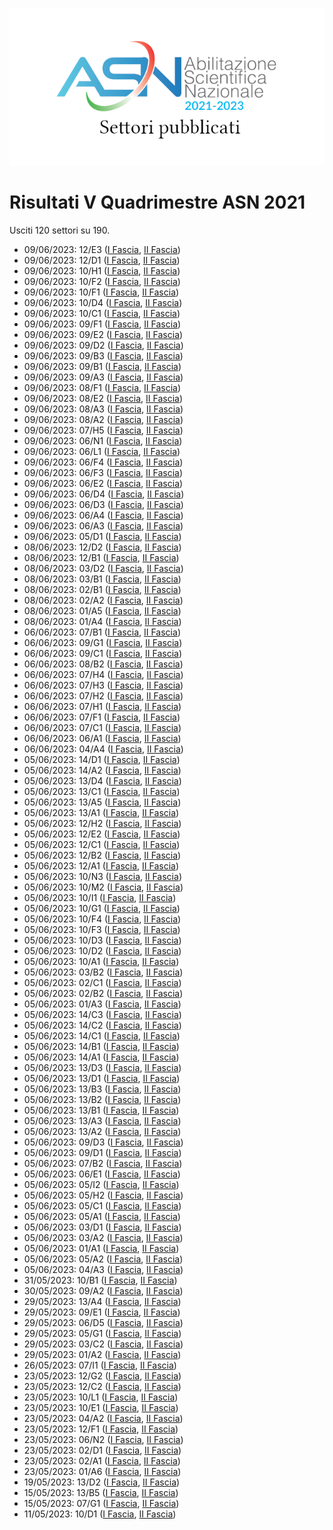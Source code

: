 ![logo](img/logo-2021.png)

# Risultati V Quadrimestre ASN 2021

Usciti 120 settori su 190.

- 09/06/2023: 12/E3 ([I Fascia](https://asn21.cineca.it/pubblico/miur/esito/12%252FE3/1/5), [II Fascia](https://asn21.cineca.it/pubblico/miur/esito/12%252FE3/2/5))
- 09/06/2023: 12/D1 ([I Fascia](https://asn21.cineca.it/pubblico/miur/esito/12%252FD1/1/5), [II Fascia](https://asn21.cineca.it/pubblico/miur/esito/12%252FD1/2/5))
- 09/06/2023: 10/H1 ([I Fascia](https://asn21.cineca.it/pubblico/miur/esito/10%252FH1/1/5), [II Fascia](https://asn21.cineca.it/pubblico/miur/esito/10%252FH1/2/5))
- 09/06/2023: 10/F2 ([I Fascia](https://asn21.cineca.it/pubblico/miur/esito/10%252FF2/1/5), [II Fascia](https://asn21.cineca.it/pubblico/miur/esito/10%252FF2/2/5))
- 09/06/2023: 10/F1 ([I Fascia](https://asn21.cineca.it/pubblico/miur/esito/10%252FF1/1/5), [II Fascia](https://asn21.cineca.it/pubblico/miur/esito/10%252FF1/2/5))
- 09/06/2023: 10/D4 ([I Fascia](https://asn21.cineca.it/pubblico/miur/esito/10%252FD4/1/5), [II Fascia](https://asn21.cineca.it/pubblico/miur/esito/10%252FD4/2/5))
- 09/06/2023: 10/C1 ([I Fascia](https://asn21.cineca.it/pubblico/miur/esito/10%252FC1/1/5), [II Fascia](https://asn21.cineca.it/pubblico/miur/esito/10%252FC1/2/5))
- 09/06/2023: 09/F1 ([I Fascia](https://asn21.cineca.it/pubblico/miur/esito/09%252FF1/1/5), [II Fascia](https://asn21.cineca.it/pubblico/miur/esito/09%252FF1/2/5))
- 09/06/2023: 09/E2 ([I Fascia](https://asn21.cineca.it/pubblico/miur/esito/09%252FE2/1/5), [II Fascia](https://asn21.cineca.it/pubblico/miur/esito/09%252FE2/2/5))
- 09/06/2023: 09/D2 ([I Fascia](https://asn21.cineca.it/pubblico/miur/esito/09%252FD2/1/5), [II Fascia](https://asn21.cineca.it/pubblico/miur/esito/09%252FD2/2/5))
- 09/06/2023: 09/B3 ([I Fascia](https://asn21.cineca.it/pubblico/miur/esito/09%252FB3/1/5), [II Fascia](https://asn21.cineca.it/pubblico/miur/esito/09%252FB3/2/5))
- 09/06/2023: 09/B1 ([I Fascia](https://asn21.cineca.it/pubblico/miur/esito/09%252FB1/1/5), [II Fascia](https://asn21.cineca.it/pubblico/miur/esito/09%252FB1/2/5))
- 09/06/2023: 09/A3 ([I Fascia](https://asn21.cineca.it/pubblico/miur/esito/09%252FA3/1/5), [II Fascia](https://asn21.cineca.it/pubblico/miur/esito/09%252FA3/2/5))
- 09/06/2023: 08/F1 ([I Fascia](https://asn21.cineca.it/pubblico/miur/esito/08%252FF1/1/5), [II Fascia](https://asn21.cineca.it/pubblico/miur/esito/08%252FF1/2/5))
- 09/06/2023: 08/E2 ([I Fascia](https://asn21.cineca.it/pubblico/miur/esito/08%252FE2/1/5), [II Fascia](https://asn21.cineca.it/pubblico/miur/esito/08%252FE2/2/5))
- 09/06/2023: 08/A3 ([I Fascia](https://asn21.cineca.it/pubblico/miur/esito/08%252FA3/1/5), [II Fascia](https://asn21.cineca.it/pubblico/miur/esito/08%252FA3/2/5))
- 09/06/2023: 08/A2 ([I Fascia](https://asn21.cineca.it/pubblico/miur/esito/08%252FA2/1/5), [II Fascia](https://asn21.cineca.it/pubblico/miur/esito/08%252FA2/2/5))
- 09/06/2023: 07/H5 ([I Fascia](https://asn21.cineca.it/pubblico/miur/esito/07%252FH5/1/5), [II Fascia](https://asn21.cineca.it/pubblico/miur/esito/07%252FH5/2/5))
- 09/06/2023: 06/N1 ([I Fascia](https://asn21.cineca.it/pubblico/miur/esito/06%252FN1/1/5), [II Fascia](https://asn21.cineca.it/pubblico/miur/esito/06%252FN1/2/5))
- 09/06/2023: 06/L1 ([I Fascia](https://asn21.cineca.it/pubblico/miur/esito/06%252FL1/1/5), [II Fascia](https://asn21.cineca.it/pubblico/miur/esito/06%252FL1/2/5))
- 09/06/2023: 06/F4 ([I Fascia](https://asn21.cineca.it/pubblico/miur/esito/06%252FF4/1/5), [II Fascia](https://asn21.cineca.it/pubblico/miur/esito/06%252FF4/2/5))
- 09/06/2023: 06/F3 ([I Fascia](https://asn21.cineca.it/pubblico/miur/esito/06%252FF3/1/5), [II Fascia](https://asn21.cineca.it/pubblico/miur/esito/06%252FF3/2/5))
- 09/06/2023: 06/E2 ([I Fascia](https://asn21.cineca.it/pubblico/miur/esito/06%252FE2/1/5), [II Fascia](https://asn21.cineca.it/pubblico/miur/esito/06%252FE2/2/5))
- 09/06/2023: 06/D4 ([I Fascia](https://asn21.cineca.it/pubblico/miur/esito/06%252FD4/1/5), [II Fascia](https://asn21.cineca.it/pubblico/miur/esito/06%252FD4/2/5))
- 09/06/2023: 06/D3 ([I Fascia](https://asn21.cineca.it/pubblico/miur/esito/06%252FD3/1/5), [II Fascia](https://asn21.cineca.it/pubblico/miur/esito/06%252FD3/2/5))
- 09/06/2023: 06/A4 ([I Fascia](https://asn21.cineca.it/pubblico/miur/esito/06%252FA4/1/5), [II Fascia](https://asn21.cineca.it/pubblico/miur/esito/06%252FA4/2/5))
- 09/06/2023: 06/A3 ([I Fascia](https://asn21.cineca.it/pubblico/miur/esito/06%252FA3/1/5), [II Fascia](https://asn21.cineca.it/pubblico/miur/esito/06%252FA3/2/5))
- 09/06/2023: 05/D1 ([I Fascia](https://asn21.cineca.it/pubblico/miur/esito/05%252FD1/1/5), [II Fascia](https://asn21.cineca.it/pubblico/miur/esito/05%252FD1/2/5))
- 08/06/2023: 12/D2 ([I Fascia](https://asn21.cineca.it/pubblico/miur/esito/12%252FD2/1/5), [II Fascia](https://asn21.cineca.it/pubblico/miur/esito/12%252FD2/2/5))
- 08/06/2023: 12/B1 ([I Fascia](https://asn21.cineca.it/pubblico/miur/esito/12%252FB1/1/5), [II Fascia](https://asn21.cineca.it/pubblico/miur/esito/12%252FB1/2/5))
- 08/06/2023: 03/D2 ([I Fascia](https://asn21.cineca.it/pubblico/miur/esito/03%252FD2/1/5), [II Fascia](https://asn21.cineca.it/pubblico/miur/esito/03%252FD2/2/5))
- 08/06/2023: 03/B1 ([I Fascia](https://asn21.cineca.it/pubblico/miur/esito/03%252FB1/1/5), [II Fascia](https://asn21.cineca.it/pubblico/miur/esito/03%252FB1/2/5))
- 08/06/2023: 02/B1 ([I Fascia](https://asn21.cineca.it/pubblico/miur/esito/02%252FB1/1/5), [II Fascia](https://asn21.cineca.it/pubblico/miur/esito/02%252FB1/2/5))
- 08/06/2023: 02/A2 ([I Fascia](https://asn21.cineca.it/pubblico/miur/esito/02%252FA2/1/5), [II Fascia](https://asn21.cineca.it/pubblico/miur/esito/02%252FA2/2/5))
- 08/06/2023: 01/A5 ([I Fascia](https://asn21.cineca.it/pubblico/miur/esito/01%252FA5/1/5), [II Fascia](https://asn21.cineca.it/pubblico/miur/esito/01%252FA5/2/5))
- 08/06/2023: 01/A4 ([I Fascia](https://asn21.cineca.it/pubblico/miur/esito/01%252FA4/1/5), [II Fascia](https://asn21.cineca.it/pubblico/miur/esito/01%252FA4/2/5))
- 06/06/2023: 07/B1 ([I Fascia](https://asn21.cineca.it/pubblico/miur/esito/07%252FB1/1/5), [II Fascia](https://asn21.cineca.it/pubblico/miur/esito/07%252FB1/2/5))
- 06/06/2023: 09/G1 ([I Fascia](https://asn21.cineca.it/pubblico/miur/esito/09%252FG1/1/5), [II Fascia](https://asn21.cineca.it/pubblico/miur/esito/09%252FG1/2/5))
- 06/06/2023: 09/C1 ([I Fascia](https://asn21.cineca.it/pubblico/miur/esito/09%252FC1/1/5), [II Fascia](https://asn21.cineca.it/pubblico/miur/esito/09%252FC1/2/5))
- 06/06/2023: 08/B2 ([I Fascia](https://asn21.cineca.it/pubblico/miur/esito/08%252FB2/1/5), [II Fascia](https://asn21.cineca.it/pubblico/miur/esito/08%252FB2/2/5))
- 06/06/2023: 07/H4 ([I Fascia](https://asn21.cineca.it/pubblico/miur/esito/07%252FH4/1/5), [II Fascia](https://asn21.cineca.it/pubblico/miur/esito/07%252FH4/2/5))
- 06/06/2023: 07/H3 ([I Fascia](https://asn21.cineca.it/pubblico/miur/esito/07%252FH3/1/5), [II Fascia](https://asn21.cineca.it/pubblico/miur/esito/07%252FH3/2/5))
- 06/06/2023: 07/H2 ([I Fascia](https://asn21.cineca.it/pubblico/miur/esito/07%252FH2/1/5), [II Fascia](https://asn21.cineca.it/pubblico/miur/esito/07%252FH2/2/5))
- 06/06/2023: 07/H1 ([I Fascia](https://asn21.cineca.it/pubblico/miur/esito/07%252FH1/1/5), [II Fascia](https://asn21.cineca.it/pubblico/miur/esito/07%252FH1/2/5))
- 06/06/2023: 07/F1 ([I Fascia](https://asn21.cineca.it/pubblico/miur/esito/07%252FF1/1/5), [II Fascia](https://asn21.cineca.it/pubblico/miur/esito/07%252FF1/2/5))
- 06/06/2023: 07/C1 ([I Fascia](https://asn21.cineca.it/pubblico/miur/esito/07%252FC1/1/5), [II Fascia](https://asn21.cineca.it/pubblico/miur/esito/07%252FC1/2/5))
- 06/06/2023: 06/A1 ([I Fascia](https://asn21.cineca.it/pubblico/miur/esito/06%252FA1/1/5), [II Fascia](https://asn21.cineca.it/pubblico/miur/esito/06%252FA1/2/5))
- 06/06/2023: 04/A4 ([I Fascia](https://asn21.cineca.it/pubblico/miur/esito/04%252FA4/1/5), [II Fascia](https://asn21.cineca.it/pubblico/miur/esito/04%252FA4/2/5))
- 05/06/2023: 14/D1 ([I Fascia](https://asn21.cineca.it/pubblico/miur/esito/14%252FD1/1/5), [II Fascia](https://asn21.cineca.it/pubblico/miur/esito/14%252FD1/2/5))
- 05/06/2023: 14/A2 ([I Fascia](https://asn21.cineca.it/pubblico/miur/esito/14%252FA2/1/5), [II Fascia](https://asn21.cineca.it/pubblico/miur/esito/14%252FA2/2/5))
- 05/06/2023: 13/D4 ([I Fascia](https://asn21.cineca.it/pubblico/miur/esito/13%252FD4/1/5), [II Fascia](https://asn21.cineca.it/pubblico/miur/esito/13%252FD4/2/5))
- 05/06/2023: 13/C1 ([I Fascia](https://asn21.cineca.it/pubblico/miur/esito/13%252FC1/1/5), [II Fascia](https://asn21.cineca.it/pubblico/miur/esito/13%252FC1/2/5))
- 05/06/2023: 13/A5 ([I Fascia](https://asn21.cineca.it/pubblico/miur/esito/13%252FA5/1/5), [II Fascia](https://asn21.cineca.it/pubblico/miur/esito/13%252FA5/2/5))
- 05/06/2023: 13/A1 ([I Fascia](https://asn21.cineca.it/pubblico/miur/esito/13%252FA1/1/5), [II Fascia](https://asn21.cineca.it/pubblico/miur/esito/13%252FA1/2/5))
- 05/06/2023: 12/H2 ([I Fascia](https://asn21.cineca.it/pubblico/miur/esito/12%252FH2/1/5), [II Fascia](https://asn21.cineca.it/pubblico/miur/esito/12%252FH2/2/5))
- 05/06/2023: 12/E2 ([I Fascia](https://asn21.cineca.it/pubblico/miur/esito/12%252FE2/1/5), [II Fascia](https://asn21.cineca.it/pubblico/miur/esito/12%252FE2/2/5))
- 05/06/2023: 12/C1 ([I Fascia](https://asn21.cineca.it/pubblico/miur/esito/12%252FC1/1/5), [II Fascia](https://asn21.cineca.it/pubblico/miur/esito/12%252FC1/2/5))
- 05/06/2023: 12/B2 ([I Fascia](https://asn21.cineca.it/pubblico/miur/esito/12%252FB2/1/5), [II Fascia](https://asn21.cineca.it/pubblico/miur/esito/12%252FB2/2/5))
- 05/06/2023: 12/A1 ([I Fascia](https://asn21.cineca.it/pubblico/miur/esito/12%252FA1/1/5), [II Fascia](https://asn21.cineca.it/pubblico/miur/esito/12%252FA1/2/5))
- 05/06/2023: 10/N3 ([I Fascia](https://asn21.cineca.it/pubblico/miur/esito/10%252FN3/1/5), [II Fascia](https://asn21.cineca.it/pubblico/miur/esito/10%252FN3/2/5))
- 05/06/2023: 10/M2 ([I Fascia](https://asn21.cineca.it/pubblico/miur/esito/10%252FM2/1/5), [II Fascia](https://asn21.cineca.it/pubblico/miur/esito/10%252FM2/2/5))
- 05/06/2023: 10/I1 ([I Fascia](https://asn21.cineca.it/pubblico/miur/esito/10%252FI1/1/5), [II Fascia](https://asn21.cineca.it/pubblico/miur/esito/10%252FI1/2/5))
- 05/06/2023: 10/G1 ([I Fascia](https://asn21.cineca.it/pubblico/miur/esito/10%252FG1/1/5), [II Fascia](https://asn21.cineca.it/pubblico/miur/esito/10%252FG1/2/5))
- 05/06/2023: 10/F4 ([I Fascia](https://asn21.cineca.it/pubblico/miur/esito/10%252FF4/1/5), [II Fascia](https://asn21.cineca.it/pubblico/miur/esito/10%252FF4/2/5))
- 05/06/2023: 10/F3 ([I Fascia](https://asn21.cineca.it/pubblico/miur/esito/10%252FF3/1/5), [II Fascia](https://asn21.cineca.it/pubblico/miur/esito/10%252FF3/2/5))
- 05/06/2023: 10/D3 ([I Fascia](https://asn21.cineca.it/pubblico/miur/esito/10%252FD3/1/5), [II Fascia](https://asn21.cineca.it/pubblico/miur/esito/10%252FD3/2/5))
- 05/06/2023: 10/D2 ([I Fascia](https://asn21.cineca.it/pubblico/miur/esito/10%252FD2/1/5), [II Fascia](https://asn21.cineca.it/pubblico/miur/esito/10%252FD2/2/5))
- 05/06/2023: 10/A1 ([I Fascia](https://asn21.cineca.it/pubblico/miur/esito/10%252FA1/1/5), [II Fascia](https://asn21.cineca.it/pubblico/miur/esito/10%252FA1/2/5))
- 05/06/2023: 03/B2 ([I Fascia](https://asn21.cineca.it/pubblico/miur/esito/03%252FB2/1/5), [II Fascia](https://asn21.cineca.it/pubblico/miur/esito/03%252FB2/2/5))
- 05/06/2023: 02/C1 ([I Fascia](https://asn21.cineca.it/pubblico/miur/esito/02%252FC1/1/5), [II Fascia](https://asn21.cineca.it/pubblico/miur/esito/02%252FC1/2/5))
- 05/06/2023: 02/B2 ([I Fascia](https://asn21.cineca.it/pubblico/miur/esito/02%252FB2/1/5), [II Fascia](https://asn21.cineca.it/pubblico/miur/esito/02%252FB2/2/5))
- 05/06/2023: 01/A3 ([I Fascia](https://asn21.cineca.it/pubblico/miur/esito/01%252FA3/1/5), [II Fascia](https://asn21.cineca.it/pubblico/miur/esito/01%252FA3/2/5))
- 05/06/2023: 14/C3 ([I Fascia](https://asn21.cineca.it/pubblico/miur/esito/14%252FC3/1/5), [II Fascia](https://asn21.cineca.it/pubblico/miur/esito/14%252FC3/2/5))
- 05/06/2023: 14/C2 ([I Fascia](https://asn21.cineca.it/pubblico/miur/esito/14%252FC2/1/5), [II Fascia](https://asn21.cineca.it/pubblico/miur/esito/14%252FC2/2/5))
- 05/06/2023: 14/C1 ([I Fascia](https://asn21.cineca.it/pubblico/miur/esito/14%252FC1/1/5), [II Fascia](https://asn21.cineca.it/pubblico/miur/esito/14%252FC1/2/5))
- 05/06/2023: 14/B1 ([I Fascia](https://asn21.cineca.it/pubblico/miur/esito/14%252FB1/1/5), [II Fascia](https://asn21.cineca.it/pubblico/miur/esito/14%252FB1/2/5))
- 05/06/2023: 14/A1 ([I Fascia](https://asn21.cineca.it/pubblico/miur/esito/14%252FA1/1/5), [II Fascia](https://asn21.cineca.it/pubblico/miur/esito/14%252FA1/2/5))
- 05/06/2023: 13/D3 ([I Fascia](https://asn21.cineca.it/pubblico/miur/esito/13%252FD3/1/5), [II Fascia](https://asn21.cineca.it/pubblico/miur/esito/13%252FD3/2/5))
- 05/06/2023: 13/D1 ([I Fascia](https://asn21.cineca.it/pubblico/miur/esito/13%252FD1/1/5), [II Fascia](https://asn21.cineca.it/pubblico/miur/esito/13%252FD1/2/5))
- 05/06/2023: 13/B3 ([I Fascia](https://asn21.cineca.it/pubblico/miur/esito/13%252FB3/1/5), [II Fascia](https://asn21.cineca.it/pubblico/miur/esito/13%252FB3/2/5))
- 05/06/2023: 13/B2 ([I Fascia](https://asn21.cineca.it/pubblico/miur/esito/13%252FB2/1/5), [II Fascia](https://asn21.cineca.it/pubblico/miur/esito/13%252FB2/2/5))
- 05/06/2023: 13/B1 ([I Fascia](https://asn21.cineca.it/pubblico/miur/esito/13%252FB1/1/5), [II Fascia](https://asn21.cineca.it/pubblico/miur/esito/13%252FB1/2/5))
- 05/06/2023: 13/A3 ([I Fascia](https://asn21.cineca.it/pubblico/miur/esito/13%252FA3/1/5), [II Fascia](https://asn21.cineca.it/pubblico/miur/esito/13%252FA3/2/5))
- 05/06/2023: 13/A2 ([I Fascia](https://asn21.cineca.it/pubblico/miur/esito/13%252FA2/1/5), [II Fascia](https://asn21.cineca.it/pubblico/miur/esito/13%252FA2/2/5))
- 05/06/2023: 09/D3 ([I Fascia](https://asn21.cineca.it/pubblico/miur/esito/09%252FD3/1/5), [II Fascia](https://asn21.cineca.it/pubblico/miur/esito/09%252FD3/2/5))
- 05/06/2023: 09/D1 ([I Fascia](https://asn21.cineca.it/pubblico/miur/esito/09%252FD1/1/5), [II Fascia](https://asn21.cineca.it/pubblico/miur/esito/09%252FD1/2/5))
- 05/06/2023: 07/B2 ([I Fascia](https://asn21.cineca.it/pubblico/miur/esito/07%252FB2/1/5), [II Fascia](https://asn21.cineca.it/pubblico/miur/esito/07%252FB2/2/5))
- 05/06/2023: 06/E1 ([I Fascia](https://asn21.cineca.it/pubblico/miur/esito/06%252FE1/1/5), [II Fascia](https://asn21.cineca.it/pubblico/miur/esito/06%252FE1/2/5))
- 05/06/2023: 05/I2 ([I Fascia](https://asn21.cineca.it/pubblico/miur/esito/05%252FI2/1/5), [II Fascia](https://asn21.cineca.it/pubblico/miur/esito/05%252FI2/2/5))
- 05/06/2023: 05/H2 ([I Fascia](https://asn21.cineca.it/pubblico/miur/esito/05%252FH2/1/5), [II Fascia](https://asn21.cineca.it/pubblico/miur/esito/05%252FH2/2/5))
- 05/06/2023: 05/C1 ([I Fascia](https://asn21.cineca.it/pubblico/miur/esito/05%252FC1/1/5), [II Fascia](https://asn21.cineca.it/pubblico/miur/esito/05%252FC1/2/5))
- 05/06/2023: 05/A1 ([I Fascia](https://asn21.cineca.it/pubblico/miur/esito/05%252FA1/1/5), [II Fascia](https://asn21.cineca.it/pubblico/miur/esito/05%252FA1/2/5))
- 05/06/2023: 03/D1 ([I Fascia](https://asn21.cineca.it/pubblico/miur/esito/03%252FD1/1/5), [II Fascia](https://asn21.cineca.it/pubblico/miur/esito/03%252FD1/2/5))
- 05/06/2023: 03/A2 ([I Fascia](https://asn21.cineca.it/pubblico/miur/esito/03%252FA2/1/5), [II Fascia](https://asn21.cineca.it/pubblico/miur/esito/03%252FA2/2/5))
- 05/06/2023: 01/A1 ([I Fascia](https://asn21.cineca.it/pubblico/miur/esito/01%252FA1/1/5), [II Fascia](https://asn21.cineca.it/pubblico/miur/esito/01%252FA1/2/5))
- 05/06/2023: 05/A2 ([I Fascia](https://asn21.cineca.it/pubblico/miur/esito/05%252FA2/1/5), [II Fascia](https://asn21.cineca.it/pubblico/miur/esito/05%252FA2/2/5))
- 05/06/2023: 04/A3 ([I Fascia](https://asn21.cineca.it/pubblico/miur/esito/04%252FA3/1/5), [II Fascia](https://asn21.cineca.it/pubblico/miur/esito/04%252FA3/2/5))
- 31/05/2023: 10/B1 ([I Fascia](https://asn21.cineca.it/pubblico/miur/esito/10%252FB1/1/5), [II Fascia](https://asn21.cineca.it/pubblico/miur/esito/10%252FB1/2/5))
- 30/05/2023: 09/A2 ([I Fascia](https://asn21.cineca.it/pubblico/miur/esito/09%252FA2/1/5), [II Fascia](https://asn21.cineca.it/pubblico/miur/esito/09%252FA2/2/5))
- 29/05/2023: 13/A4 ([I Fascia](https://asn21.cineca.it/pubblico/miur/esito/13%252FA4/1/5), [II Fascia](https://asn21.cineca.it/pubblico/miur/esito/13%252FA4/2/5))
- 29/05/2023: 09/E1 ([I Fascia](https://asn21.cineca.it/pubblico/miur/esito/09%252FE1/1/5), [II Fascia](https://asn21.cineca.it/pubblico/miur/esito/09%252FE1/2/5))
- 29/05/2023: 06/D5 ([I Fascia](https://asn21.cineca.it/pubblico/miur/esito/06%252FD5/1/5), [II Fascia](https://asn21.cineca.it/pubblico/miur/esito/06%252FD5/2/5))
- 29/05/2023: 05/G1 ([I Fascia](https://asn21.cineca.it/pubblico/miur/esito/05%252FG1/1/5), [II Fascia](https://asn21.cineca.it/pubblico/miur/esito/05%252FG1/2/5))
- 29/05/2023: 03/C2 ([I Fascia](https://asn21.cineca.it/pubblico/miur/esito/03%252FC2/1/5), [II Fascia](https://asn21.cineca.it/pubblico/miur/esito/03%252FC2/2/5))
- 29/05/2023: 01/A2 ([I Fascia](https://asn21.cineca.it/pubblico/miur/esito/01%252FA2/1/5), [II Fascia](https://asn21.cineca.it/pubblico/miur/esito/01%252FA2/2/5))
- 26/05/2023: 07/I1 ([I Fascia](https://asn21.cineca.it/pubblico/miur/esito/07%252FI1/1/5), [II Fascia](https://asn21.cineca.it/pubblico/miur/esito/07%252FI1/2/5))
- 23/05/2023: 12/G2 ([I Fascia](https://asn21.cineca.it/pubblico/miur/esito/12%252FG2/1/5), [II Fascia](https://asn21.cineca.it/pubblico/miur/esito/12%252FG2/2/5))
- 23/05/2023: 12/C2 ([I Fascia](https://asn21.cineca.it/pubblico/miur/esito/12%252FC2/1/5), [II Fascia](https://asn21.cineca.it/pubblico/miur/esito/12%252FC2/2/5))
- 23/05/2023: 10/L1 ([I Fascia](https://asn21.cineca.it/pubblico/miur/esito/10%252FL1/1/5), [II Fascia](https://asn21.cineca.it/pubblico/miur/esito/10%252FL1/2/5))
- 23/05/2023: 10/E1 ([I Fascia](https://asn21.cineca.it/pubblico/miur/esito/10%252FE1/1/5), [II Fascia](https://asn21.cineca.it/pubblico/miur/esito/10%252FE1/2/5))
- 23/05/2023: 04/A2 ([I Fascia](https://asn21.cineca.it/pubblico/miur/esito/04%252FA2/1/5), [II Fascia](https://asn21.cineca.it/pubblico/miur/esito/04%252FA2/2/5))
- 23/05/2023: 12/F1 ([I Fascia](https://asn21.cineca.it/pubblico/miur/esito/12%252FF1/1/5), [II Fascia](https://asn21.cineca.it/pubblico/miur/esito/12%252FF1/2/5))
- 23/05/2023: 06/N2 ([I Fascia](https://asn21.cineca.it/pubblico/miur/esito/06%252FN2/1/5), [II Fascia](https://asn21.cineca.it/pubblico/miur/esito/06%252FN2/2/5))
- 23/05/2023: 02/D1 ([I Fascia](https://asn21.cineca.it/pubblico/miur/esito/02%252FD1/1/5), [II Fascia](https://asn21.cineca.it/pubblico/miur/esito/02%252FD1/2/5))
- 23/05/2023: 02/A1 ([I Fascia](https://asn21.cineca.it/pubblico/miur/esito/02%252FA1/1/5), [II Fascia](https://asn21.cineca.it/pubblico/miur/esito/02%252FA1/2/5))
- 23/05/2023: 01/A6 ([I Fascia](https://asn21.cineca.it/pubblico/miur/esito/01%252FA6/1/5), [II Fascia](https://asn21.cineca.it/pubblico/miur/esito/01%252FA6/2/5))
- 19/05/2023: 13/D2 ([I Fascia](https://asn21.cineca.it/pubblico/miur/esito/13%252FD2/1/5), [II Fascia](https://asn21.cineca.it/pubblico/miur/esito/13%252FD2/2/5))
- 15/05/2023: 13/B5 ([I Fascia](https://asn21.cineca.it/pubblico/miur/esito/13%252FB5/1/5), [II Fascia](https://asn21.cineca.it/pubblico/miur/esito/13%252FB5/2/5))
- 15/05/2023: 07/G1 ([I Fascia](https://asn21.cineca.it/pubblico/miur/esito/07%252FG1/1/5), [II Fascia](https://asn21.cineca.it/pubblico/miur/esito/07%252FG1/2/5))
- 11/05/2023: 10/D1 ([I Fascia](https://asn21.cineca.it/pubblico/miur/esito/10%252FD1/1/5), [II Fascia](https://asn21.cineca.it/pubblico/miur/esito/10%252FD1/2/5))
